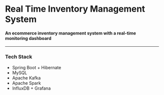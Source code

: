 # Real Time Inventory Management System
#### An ecommerce inventory management system with a real-time monitoring dashboard
___
### Tech Stack
- Spring Boot + Hibernate
- MySQL 
- Apache Kafka
- Apache Spark
- InfluxDB + Grafana
